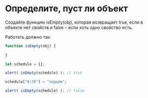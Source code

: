 # Определите, пуст ли объект

Создайте функцию isEmpty(obj), которая возвращает true, 
если в объекте нет свойств и false – если хоть одно свойство есть.

Работать должно так:
```js
function isEmpty(obj) {
 
}

let schedule = {};

alert( isEmpty(schedule) ); // true

schedule["8:30"] = "подъём";

alert( isEmpty(schedule) ); // false

